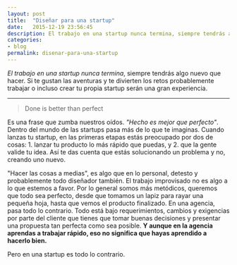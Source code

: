 ```yaml
---
layout: post
title:  "Diseñar para una startup"
date:   2015-12-19 23:56:45
description: El trabajo en una startup nunca termina, siempre tendrás algo nuevo que hacer. Si te gustan las aventuras y te divierten los retos probablemente trabajar o incluso crear tu propia startup serán una gran experiencia.
categories:
- blog
permalink: disenar-para-una-startup
---
```


*El trabajo en una startup nunca termina*, siempre tendrás algo nuevo que hacer. Si te gustan las aventuras y te divierten los retos probablemente trabajar o incluso crear tu propia startup serán una gran experiencia.

___

> Done is better than perfect

Es una frase que zumba nuestros oídos. *"Hecho es mejor que perfecto"*. Dentro del mundo de las startups pasa más de lo que te imaginas. Cuando lanzas tu startup, en las primeras etapas estás preocupado por dos de cosas: 1. lanzar tu producto lo más rápido que puedas, y 2. que la gente valide tu idea. Así te das cuenta que estás solucionando un problema y no, creando uno nuevo.

"Hacer las cosas a medias", es algo que en lo personal, detesto y probablemente todo diseñador también. El trabajo improvisado no es algo a lo que estemos a favor. Por lo general somos más metódicos, queremos que todo sea perfecto, desde que tomamos un lapiz para rayar una pequeña hoja, hasta que vemos el producto finalizado. En una agencia, pasa todo lo contrario. Todo está bajo requerimientos, cambios y exigencias por parte del cliente que tienes que tomar buenas decisiones y presentar una propuesta tan perfecta como sea posible. **Y aunque en la agencia aprendas a trabajar rápido, eso no significa que hayas aprendido a hacerlo bien.**

Pero en una startup es todo lo contrario. 